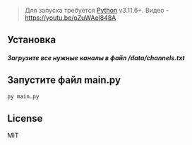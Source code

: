 > Для запуска требуется [Python](https://www.python.org/) v3.11.6+.
> Видео - https://youtu.be/oZuWAel848A

## Установка
##### Загрузите все нужные каналы в файл /data/channels.txt

## Запустите файл main.py
```bash
py main.py
```

## License

MIT
